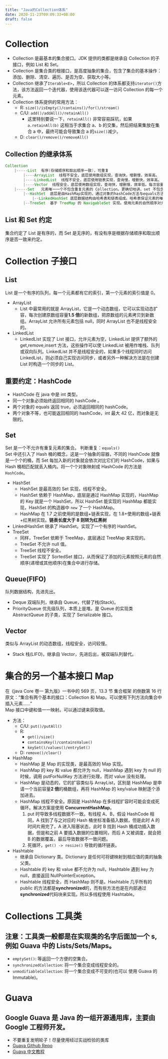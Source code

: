 ```yaml
---
title: "Java的Collection体系"
date: 2020-11-23T09:09:33+08:00
draft: false
---
```


# Collection

- Collection 是最基本的集合接口。JDK 提供的类都是继承自 Collection 的子接口，例如 List 和 Set。
- Collection 是集合类的根接口，是高度抽象的集合，包含了集合的基本操作：添加、删除、清空、遍历、是否为空、获取大小等。
- Collection 继承了`Iterable<E>`，所以 Collection 的体系都支持`iterator()`方法，该方法返回一个迭代器，使用该迭代器可以逐一访问 Collection 的每一个元素。
- Collection 体系提供的常⽤⽅法：
  - R: `size()/isEmpty()/contains()/for()/stream() `
  - C/U: `add()/addAll()/retainAll()`
    - 这里特别要说一下，`retainAll()` 非常容易踩坑，如果`a.retainAll(b)` 这相当于求集合 a、b 的交集，然后把结果集放在集合 a 中，最终可能会导致集合 a 的`size()`减少。
  - D: `clear()/remove()/removeAll()`

## Collection 的继承体系

```java
Collection
    |-----List  有序(存储顺序和取出顺序一致)，可重复
        |----ArrayList  线程不安全，底层使用数组实现，查询快，增删慢，效率高。
        |----LinkedList  线程不安全，底层使用链表实现，查询慢，增删快，效率高。
        |----Vector  线程安全，底层使用数组实现，查询快，增删慢，效率低。每次容量不足时，默认自增长度的一倍（如果不指定增量的话）。
    |-----Set   元素唯一一个不包含重复元素的 Collection。更确切地讲，set 不包含满足 e1.equals(e2) 的元素对 e1 和 e2，并且最多包含一个 null 元素。
        |--HashSet  底层是由HashMap实现的，通过对象的hashCode方法与equals方法来保证插入元素的唯一性，无序(存储顺序和取出顺序不一致)，。
            |--LinkedHashSet 底层数据结构由哈希表和链表组成。哈希表保证元素的唯一性，链表保证元素有序。(存储和取出是一致)
        |--TreeSet  基于 TreeMap 的 NavigableSet 实现。使用元素的自然顺序对元素进行排序，或者根据创建 set 时提供的 Comparator 进行排序，具体取决于使用的构造方法。 元素唯一。
```

## List 和 Set 约定

集合约定了 List 是有序的，而 Set 是无序的，有没有序是根据存储顺序和取出顺序是否一致来约定。

# Collection 子接口

## List

List 是一个有序的队列，每一个元素都有它的索引，第一个元素的索引值是 0。

- ArrayList
  - List 中最常用的就是 ArrayList，它是一个动态数组，它可以实现动态扩容，每次创建原数组容量**1.5 倍**的新数组，把原数组的元素拷贝到新数组。ArrayList 允许所有元素包括 null，同时 ArrayList 也不是线程安全的。
- LinkedList
  - LinkedList 实现了 List 接口，允许元素为空，LinkedList 提供了额外的 get,remove,insert 方法，这些操作可以使 LinkedList 被用作堆栈、队列或双向队列。LinkedList 并不是线程安全的，如果多个线程同时访问 LinkedList，则必须自己实现访问同步，或者另外一种解决方法是在创建 List 时构造一个同步的 List。

## 重要约定：HashCode

- HashCode 在 java 中是 int 类型。
- 同⼀个对象必须始终返回相同的 hashCode 。
- 两个对象的 equals 返回 true，必须返回相同的 hashCode。
- 两个对象不等，也可能返回相同的 hashCode，int 最大 42 亿，而对象是无限的。

## Set

Set 是一个不允许有重复元素的集合。
判断重复：`equals()`<br>
Set 中还引入了 Hash 桶的概念，这是一个抽象的容器，不同的 HashCode 就像是一个个的桶，而 Set 每加入新的对象就会依次对比它们的 HashCode，如果与 Hash 桶相匹配就丢入桶内。将一个个对象映射成 HashCode 的方法是 `HashCode`。

- HashSet
  - HashSet 是最高效的 Set 实现，线程不安全。
  - HashSet 依赖于 HashMap，底层是通过 HashMap 实现的，HashMap 的 Key 就是一个 HashSet，所以 HashSet 能实现的 HashMap 都能实现，HashSet 的构造器中 `new` 了一个 HashMap。
  - HashMap 在 1.7 之前使用的是数组+链表实现，在 1.8+使用的数组+链表+红黑树实现。**链表长度大于 8 则转为红黑树**
- LinkedHashSet 继承了 HashSet。实现了一个有序的 HashSet。
- TreeSet
  - 同样，TreeSet 依赖于 TreeMap，底层通过 TreeMap 来实现的。
  - TreeSet 不允许 null 值。
  - TreeSet 线程不安全。
  - TreeSet 实现了 SortedSet 接口，从而保证了添加的元素按照元素的自然顺序(递增或其他顺序)在集合中进行存储。

## Queue(FIFO)

队列数据结构，先进先出。<br>

- Deque 双端队列，继承自 Queue，代替了栈(Stack)。
- PriorityQueue 优先级队列，本质上是堆。是 Queue 的实现类 AbstractQueue 的子类，实现了 Serializable 接口。

## Vector

类似与 ArrayList 的动态数组，线程安全，访问较慢。

- Stack 栈(LIFO)，继承自 Vector，先进后出，被双端队列替代。

# 集合的另一个基本接口 Map

在《java Core 卷一 第九版》一书中的 569 页，13.3 节 集合框架 的倒数第 16 行原文：“集合有两个基本的接口：Collection 和 Map。可以使用下列方法向集合中插入元素……”<br>
Map 接口中键和值一一映射。可以通过键来获取值。

- 方法：
  - C/U: `put()/putAll()`
  - R:
    - `get()/size()`
    - `containsKey()/containsValue()`
    - `keySet()/values()/entrySet()`
  - D: `remove()/clear()`
- HashMap
  - HashMap 是 Map 的实现类，是最高效的 Map 实现。
  - HashMap 的 key 和 value 都允许为 null，HashMap 遇到 key 为 null 的时候，调用 putForNullKey 方法进行处理，而对 value 没有处理。
  - HashMap 是动态的，它的扩容类似与 ArrayList，区别是 HashMap 是申请一个当前容量**2 倍**的桶数组，再将 HashMap 的 key/value 映射逐个添加进去。
  - HashMap 线程不安全。原因是 HashMap 在多线程扩容时可能会变成死循环。解决方案是使用 **ConcurrentHashMap**。
    1. put 时导致多线程数据不一致。有线程 A、B，假设 HashCode 相同，A 找到了与之对应的 Hash 桶坐标准备插入数据，但是此时 A 的时间片用完了，A 进入阻塞状态，此时 B 找到 Hash 桶成功插入数据，但是和之前 A 要插入数据的位置相同，而后 A 又被调度，就会把 B 的数据覆盖，最后导致数据不一致问题。
    2. 死循环，`get() -> resize()` 导致的循环链表。
- Hashtable
  - 继承自 Dictionary 类。Dictionary 是任何可将键映射到相应值的类的抽象父类。
  - Hashtable 的 key 和 value 都不允许为 null，Hashtable 遇到 key 为 null，直接返回 NullPointerException。
  - Hashtable 线程安全，而 HashMap 则不是。Hashtable 几乎所有的 public 的方法都是**synchronized**的，而有些方法也是在内部通过**synchronized**代码块来实现。所以多线程使用 Hashtable。

# Collections 工具类

## 注意：工具类一般都是在实现类的名字后面加一个 s,例如 Guava 中的 Lists/Sets/Maps。

- `emptySet()`: 等返回⼀个⽅便的空集合。
- `synchronizedCollection`: 将⼀个集合变成线程安全的。
- `unmodifiableCollection`: 将⼀个集合变成不可变的(也可以
  使⽤ Guava 的 Immutable)。

# Guava

## Google Guava 是 Java 的一组开源通用库，主要由 Google 工程师开发。

- 不要重复发明轮⼦！尽量使⽤经过实战检验的类库
- [Guava Github Repo](https://github.com/google/guava)<br>
- [Guava 中文教程](https://legacy.gitbook.com/book/wizardforcel/guava-tutorial/details)
